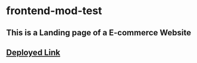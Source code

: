 # frontend-mod-test
## This is a Landing page of a E-commerce Website
## [Deployed Link](https://aamirkhan2205.github.io/frontend-mod-test/)
